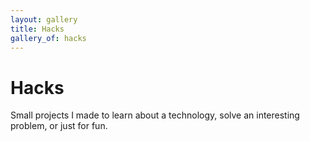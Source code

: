 ```yaml
---
layout: gallery
title: Hacks
gallery_of: hacks
---
```


# Hacks

Small projects I made to learn about a technology, solve an interesting problem, or just for fun.
